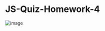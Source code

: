 # JS-Quiz-Homework-4
![image](https://user-images.githubusercontent.com/85134150/124703398-164d4700-dea7-11eb-8a07-21e60e634560.png)
